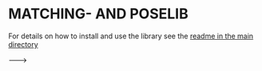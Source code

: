 # MATCHING- AND POSELIB

For details on how to install and use the library see the [readme in the main directory](../README.md)

<!---
- [Introduction](#introduction)
- [Supported Keypoint and Descriptor Types](#support-features)
- [Supported Matching Algorithms](#support-matching)
- [Supported Correspondence Filtering Techniques](#support-filtering)
- [Supported Pose Estimation Algorithms](#support-pose)
- [Installation](#installation)
    - [Dependencies](#dependencies)
        - [Docker](#docker)
        - [System-wide Installation on Linux Systems](#system-dependencies)
    - [Using Stand-Alone Executables without Docker](#executable)
    - [Library](#library)
- [Quick Start: Using Provided Test Data](#quick-start)
    - [Sparse Feature Matching](#quick-matching)
    - [Pose Estimation](#quick-pose)
- [Stand-Alone Executable for Feature Matching](#executable-matching)
- [Stand-Alone Executable for Pose Estimation](#executable-pose)
- [Stand-Alone Executable for Reading Test Data Generated by SemiRealSequence](#executable-test)
- [Interfacing the Library](#interface-lib)
    - [Calculation of Sparse Feature Matches](#interface-matching)
    - [Calculation of Relative Poses](#interface-pose)
    - [Continuous High Accuracy Stereo Pose Estimation](#interface-stereo)
    - [ROS](#interface-ros)
- [Testing Results on Supported Keypoint, Descriptor, and Matching Algorithm Types](#tests-features)
- [Testing Results on Supported Pose Estimation Algorithms](#tests-pose)
- [Publication](#publication)

## Introduction <a name="introduction"></a>

This library includes various algorithms for calculating, filtering, refining, and matching of sparse image features.
Moreover, multiple algorithms for estimating relative poses like different random sample consensus algorithms, 5pt solvers, cost functions, linear pose refinement algorithms, bundle adjustment (BA) options, and stereo rectification algorithms are provided.
For continuously estimating high accurate relative stereo poses, the library includes a framework that estimates stereo poses and continuously refines them using multiple stereo images (e.g. from a streaming stereo rig) while detecting pose changes to achieve pose accuracies comparable to offline calibration methods.

For easy interfacing, we provide 3 possibilities to interface the library:
* Stand-alone executables with a command-line interface to read image and calibration data from disk
* A library that can be integrated into your own application
* A ROS interface for reading continuous image data providing a launch file and the possibility to dynamically reconfigure parameters during runtime

We further provide testing results on various keypoint-descriptor combinations, matching algorithms, and pose estimation algorithms.

## Supported Keypoint and Descriptor Types <a name="support-features"></a>

Currently, all keypoint and descriptor types within [OpenCV](https://docs.opencv.org/4.2.0/d5/d51/group__features2d__main.html) (including [contrib](https://docs.opencv.org/4.2.0/d7/d7a/group__xfeatures2d__experiment.html)) in addition to [BOLD](https://github.com/vbalnt/bold) and [RIFF](http://press.liacs.nl/publications/RIFF%20-%20Retina-inspired%20Invariant%20Fast%20Feature%20Descriptor.pdf) are supported.

Keypoint types:
* FAST
* MSER
* ORB
* BRISK
* KAZE
* AKAZE
* STAR
* MSD
* SIFT
* SURF

Descriptor types:
* BRISK
* ORB
* KAZE
* AKAZE
* FREAK
* DAISY
* LATCH
* BGM
* BGM_HARD
* BGM_BILINEAR
* LBGM
* BINBOOST_64
* BINBOOST_128
* BINBOOST_256
* VGG_120
* VGG_80
* VGG_64
* VGG_48
* SIFT
* SURF
* RIFF
* BOLD

To enable SIFT and SURF, OpenCV must be built with enabled non-free code (contrib) and option `-DUSE_NON_FREE_CODE=ON` must be provided to CMake when building this library.

## Supported Matching Algorithms <a name="support-matching"></a>

* CASHASH:	    Cascade Hashing matcher from the [NMSLIB](https://github.com/nmslib/nmslib)
* GMBSOF:	    [Guided Matching based on Statistical Optical Flow](https://link.springer.com/chapter/10.1007/978-3-319-46478-7_7)
* HIRCLUIDX:    Hirarchical Clustering Index Matching from the [FLANN library](https://github.com/mariusmuja/flann)
* HIRKMEANS:    Hierarchical k-means tree matcher from the [FLANN library](https://github.com/mariusmuja/flann)
* LINEAR:	    Linear matching algorithm (Brute force) from the [FLANN library](https://github.com/mariusmuja/flann)
* LSHIDX:	    LSH Index Matching algorithm from the [FLANN library](https://github.com/mariusmuja/flann)
* RANDKDTREE:	Randomized KD-trees matcher from the [FLANN library](https://github.com/mariusmuja/flann)
* SWGRAPH:	    Small World Graph (SW-graph) from the [NMSLIB](https://github.com/nmslib/nmslib)
* HNSW:         Hiarchical Navigable Small World Graph from the [NMSLIB](https://github.com/nmslib/nmslib)
* VPTREE:       VP-tree or ball-tree from the [NMSLIB](https://github.com/nmslib/nmslib)
* MVPTREE:      Multi-Vantage Point Tree from the [NMSLIB](https://github.com/nmslib/nmslib)
* GHTREE:       GH-Tree from the [NMSLIB](https://github.com/nmslib/nmslib)
* LISTCLU:      List of clusters from the [NMSLIB](https://github.com/nmslib/nmslib)
* SATREE:       Spatial Approximation Tree from the [NMSLIB](https://github.com/nmslib/nmslib).
* BRUTEFORCENMS: Brute-force (sequential) searching from the [NMSLIB](https://github.com/nmslib/nmslib)
* ANNOY:        [Approximate Nearest Neighbors Matcher](https://github.com/spotify/annoy)
* LKOF:         Lucas Kanade Optical Flow
* LKOFT:        Lucas Kanade Optical Flow Tracker
* ALKOF:        Advanced Lucas Kanade Optical Flow
* ALKOFT:       Advanced Lucas Kanade Optical Flow Tracker

## Supported Correspondence Filtering Techniques <a name="support-filtering"></a>

After matching, we provide possibilities to filter found matches:
* Descriptor distance ratio filter (Lowe's ratio test)
* GMS: [Grid-based Motion Statistics for Fast, Ultra-robust Feature Correspondence](https://github.com/JiawangBian/GMS-Feature-Matcher)
* VFC: [Vector Field Consensus](https://github.com/jiayi-ma/VFC)
* SOF: [Statistical Optical Flow](https://link.springer.com/chapter/10.1007/978-3-319-46478-7_7)

## Supported Pose Estimation Algorithms <a name="support-pose"></a>

This library supports multiple algorithms and combinations thereof to estimate relative poses between cameras.
We included several ***random sample consensus algorithms***:
* RANSAC
* [USAC](https://ieeexplore.ieee.org/document/6365642) (adapted to estimate PROSAC beta and SPRT delta)
* [ARRSAC](https://github.com/rust-cv/arrsac)
* [MLESAC](http://www.robots.ox.ac.uk/~vgg/publications/papers/torr00.pdf)
* [NG-RANSAC](https://github.com/vislearn/ngransac) (not included in this repository but integrated in the [testing-version of this library](https://github.com/josefmaierfl/autocalib_test_package/tree/ngransac))

USAC additionally supports the ***detection and correction of degenerate cases*** (i.e. rotation only) using [QDEGSAC](https://people.inf.ethz.ch/pomarc/pubs/QDEGSAC.pdf) or a USAC-internal solution.

The following algorithms for ***pose estimation*** can be used within RANSAC variants:
* 5pt solvers (some of them from [OpenGV](http://laurentkneip.github.io/opengv/))
    * [Nister](http://www.ee.oulu.fi/research/imag/courses/Sturm/nister04.pdf)
    * [Stewenius](http://www.robots.ox.ac.uk/~vgg/publications/papers/stewenius05a.pdf)
    * [Kneip](http://laurentkneip.github.io/opengv/)
* [8pt algorithm](http://www.cs.cmu.edu/afs/andrew/scs/cs/15-463/f07/proj_final/www/amichals/fundamental.pdf)
* Homography alignment

For each of the afore mentioned algorithms different ***cost functions*** can be chosen:
* Squared norm
* Torr weights ([Torr dissertation](http://www.robots.ox.ac.uk/~phst/Papers/SPIE93/m.ps.gz), Eqn. 2.25)
* [Pseudo-Huber](https://en.wikipedia.org/wiki/Huber_loss)

Robustly estimated minimal sample models (i.e. Essential matrix or rotation matrix and translation vector) can be subsequently ***refined*** utilizing all inliers by a combination of above mentioned solvers and cost functions.

In addition, models can be refined by applying ***bundle adjustment (BA)*** on extrinsics only or on both, extrinsics and intrinsics.

We further implemented a ***linear rectification algorithm*** for general, unconstrained stereo rigs based on the publication ["A compact algorithm for rectification of stereo pairs"](https://link.springer.com/article/10.1007/s001380050120).

All above mentioned methods, algorithms, and cost functions can further be used within a ***continious high accurate relative stereo pose estimation framework*** which estimates a relative stereo pose and refines it utilizing additional stereo image pairs by concatenating the "best" correspondences over multiple stereo frames while detecting pose changes.

## Installation <a name="installation"></a>

The library was tested on Ubuntu and Windows but we provide a [Docker](https://docs.docker.com/get-docker/) file for operating system independent usage.
We provide multiple possibilities to use this software:
* Stand-alone executables to
    * Calculate image features and perform matching based on images stored on disk
    * Calculate relative poses (mono and stereo cameras) based on images and calibration (camera intrinsics) info (based on [KITTI format](https://s3.eu-central-1.amazonaws.com/avg-kitti/devkit_raw_data.zip)) stored on disk
    * Test algorithms based on GT data generated by [SemiRealSequence](https://github.com/josefmaierfl/SemiRealSequence)
* [Docker](https://docs.docker.com/get-docker/) image with afore mentioned stand-alone executables
* [ROS interface](https://github.com/josefmaierfl/matchinglib_poselib_ros)
* Library for integration into your own application

### Dependencies <a name="dependencies"></a>

#### Docker <a name="docker"></a>

If you only want to use the provided executables, [Docker](https://docs.docker.com/get-docker/) can be used.
After installing Docker, the corresponding Docker image can be built by executing `./build_docker_base.sh` in the main directory of this repository.
On Windows, the image can be built by executing `docker build -t poselib:1.0 .` in the main directory of this repository using Powershell.

#### System-wide Installation on Linux Systems <a name="system-dependencies"></a>

SemiRealSequence depends on the following libraries:
* [Eigen 3.3.7](http://eigen.tuxfamily.org/index.php?title=Main_Page)
* [Boost](https://www.boost.org/)
* [OpenCV 4.2.0](https://opencv.org/)
* [SBA](https://github.com/balintfodor/sba)
* [CLAPACK](https://github.com/NIRALUser/CLAPACK)

For installing above libraries, the following packages should be installed:
```bash
sudo apt-get update
sudo apt-get install libboost-all-dev
sudo apt-get install build-essential cmake pkg-config
sudo apt-get install wget \
    libtbb2 \
    libtbb-dev \
    libglew-dev \
    qt5-default \
    libxkbcommon-dev \
    libflann-dev \
    libpng-dev \
    libgtk-3-dev \
    libgtkglext1 \
    libgtkglext1-dev \
    libtiff-dev \
    libtiff5-dev \
    libtiffxx5 \
    libjpeg-dev \
    libjasper1 \
    libjasper-dev \
    libavcodec-dev \
    libavformat-dev \
    libswscale-dev \
    libv4l-dev \
    libxvidcore-dev \
    libx264-dev \
    libdc1394-22-dev \
    openexr \
    libatlas-base-dev \
    gfortran
sudo apt-get install libglu1-mesa-dev mesa-common-dev mesa-utils freeglut3-dev
sudo apt-get install libomp-dev
```
All mentioned libries (OpenCV, ...) can be installed by executing `./build_thirdparty.sh` within directory `ci` of this repository.
If some of the libraries are already installed on your system, missing libraries can be installed using the corresponding script file within directory [ci](./ci).
CLAPACK and SBA can be installed by executing commands below within directory [ci](./ci):
```bash
thirdparty_dir="$(pwd)/thirdparty"
cd ${thirdparty_dir}/clapack-3.2.1/build/generic
./build.sh
cd ${thirdparty_dir}/sba-1.6/build/generic
./build.sh
```

Libraries integrated into this library (no need for installation):
* [FLANN library](https://github.com/mariusmuja/flann)
* [NMSLIB](https://github.com/nmslib/nmslib)
* [ANNOY](https://github.com/spotify/annoy)
* [nanoflann](https://github.com/jlblancoc/nanoflann)
* [GMS](https://github.com/JiawangBian/GMS-Feature-Matcher)
* [VFC](https://github.com/jiayi-ma/VFC)
* [BOLD](https://github.com/vbalnt/bold)
* [RIFF](https://press.liacs.nl/researchdownloads/riff/Descriptor_Project(mm2014).zip)
* [ARRSAC](https://github.com/rust-cv/arrsac)
* [USAC](http://www.cs.unc.edu/~rraguram/usac/)
* [OpenGV](http://laurentkneip.github.io/opengv/)

### Using Stand-Alone Executables without Docker <a name="executable"></a>

After [installing dependencies](#system-dependencies), the library and executables can be built by executing `./build_install_matchinglib_poselib.sh exe` (no system-wide installation) or by (within main repository directory)
```bash
cd matchinglib_poselib
mkdir build
cd build
cmake .. -DCMAKE_BUILD_TYPE=Release -DOPTION_BUILD_TESTS=ON
make -j "$(nproc)"
```
Executables for matching features `matchinglib-test`, pose estimation `poselib-test`, and testing `noMatch_poselib-test` are located in the build folder.

### Library <a name="library"></a>

To use the library within your own application, install all necessary [dependencies](#system-dependencies) and subsequently build and install it by calling

`./build_install_matchinglib_poselib.sh install`

or by performing the following steps:

```bash
cd matchinglib_poselib
mkdir build
cd build
cmake .. -DCMAKE_BUILD_TYPE=Release -DOPTION_BUILD_TESTS=OFF -DBUILD_SHARED_LIBS=ON
make -j "$(nproc)"
sudo make install
```

To integrate it within CMake include the following into your `CMakeLists.txt`:

```
find_package(matchinglib_poselib REQUIRED)
find_package(Eigen REQUIRED)
find_package(OpenCV 4.2.0 REQUIRED)

target_link_libraries(your_project_name
  ${OpenCV_LIBS}
  sba
  ${CLAPACK_LIBRARIES}
  matchinglib_poselib::matchinglib
  matchinglib_poselib::poselib)

target_include_directories(your_project_name
  PRIVATE
  ${DEFAULT_INCLUDE_DIRECTORIES}
  ${OpenCV_INCLUDE_DIRS}
  ${Eigen_INCLUDE_DIR}
  ${CLAPACK_INCLUDE_DIRS}
  matchinglib_poselib::matchinglib
  matchinglib_poselib::poselib)
```

## Quick Start: Using Provided Test Data <a name="quick-start"></a>

This repository includes a small test data set (images and intrinsics calibration information) which is copied into the build directory during the CMake build process.
This can be disabled by providing options `-DCOPY_TEST_MATCH_IMGS=OFF` and/or `COPY_TEST_POSE_IMGS=OFF` to CMake.

### Sparse Feature Matching <a name="quick-matching"></a>

To start extracting features and calculating matches utilizing some default parameters call `./matchinglib-test` within your build directory or, if you are using Docker, run `./run_docker_base.sh match` within the main directory of this repository.
This will show a subset of found matches for every image pair.

To change parameters and/or the directory containing images execute `./matchinglib-test -h` or `./run_docker_base.sh match -h` to show options.

### Pose Estimation <a name="quick-pose"></a>

To start extracting features, calculating matches, and estimating poses utilizing some default parameters call `./poselib-test` within your build directory or, if you are using Docker, run `./run_docker_base.sh pose` within the main directory of this repository.
This will show a subset of found matches and rectified images for every input image pair.
The accuracy of estimated poses and rectification can be checked by moving your mouse cursor on the rectified images.

To change parameters and/or the directory containing images execute `./poselib-test -h` or `./run_docker_base.sh pose -h` to show options.

## Stand-Alone Executable for Feature Matching <a name="executable-matching"></a>

For testing executbale `matchinglib-test` with default parameters and the provided test images see [here](#quick-matching).

Feature matches can be calculated using all available algorithms (see [here](#support-features), [here](#support-matching), and [here](#support-filtering)).
Algorithm names can be specified as strings like listed [here](#support-features) and [here](#support-matching) with command line options `--f_detect`, `--d_extr`, and `--matcher`.

Feature matches can be calculated for multiple mono and stereo camera images located within a single folder by either providing only a pre- and/or post-fix using `--l_img_pref` for one image sequence or by providing 2 pre- and/or post-fixes using `--l_img_pref` and `--r_img_pref` for stereo image sequences, respectively.
By default, matches are not stored but displayed.
To store keypoints and matches provide option `--output_path`.
To disable displaying found matches provide option `--showNr -3`.

To start calculating features and matches call `./matchinglib-test [options]` or `./run_docker_base.sh match [options]`.

For additional options and details call `./matchinglib-test -h` or `./run_docker_base.sh match -h`.

## Stand-Alone Executable for Pose Estimation <a name="executable-pose"></a>

For testing executbale `poselib-test` with default parameters and the provided test data see [here](#quick-pose).

Executable `poselib-test` supports the calculation of feature matches with identical options as for executbale `matchinglib-test` (see [here](#executable-matching)) with subsequent relative pose estimation.
All available algorithms described/listed [here](#support-pose) can be used.
For details call `./poselib-test -h` or `./run_docker_base.sh pose -h`.

Realtive poses can be calculated for multiple mono and stereo camera images located within a single folder by either providing only a pre- and/or post-fix using `--l_img_pref` for one image sequence or by providing 2 pre- and/or post-fixes using `--l_img_pref` and `--r_img_pref` for stereo image sequences, respectively.
For mono camera configurations (frame-to-frame poses and rectified images are calculated), a step size providing option `--stepSize` can be specified.
In addition, intrinsics calibration data (or at least an estimate with enabled bundle adjustment) must be provided.
This executable only supports reading intrinsics data for at most 2 cameras (mono, stereo).
Intrinsics data must be provided with a text file within the provided image directory.
The data format corresponds to [raw KITTI calibration format](https://s3.eu-central-1.amazonaws.com/avg-kitti/devkit_raw_data.zip).
The text file must also include extrinsics data which can be set to zero translation and identity rotation matrix.
Extrinsics data is only used for comparison (which can be disabled) with estimated poses.

To store rectified images provide option `--output_path`.
To disable displaying found matches, informational output, and rectified images provide options `--v 0 --showNr -3`.

To enable the continious high accurate relative stereo pose estimation which calculates poses based on multiple stereo frames that have identical intrinsics and extrinsics for at least a few frames, provide option `--stereoRef`.

To start calculating features, matches and relative poses call `./poselib-test [options]` or `./run_docker_base.sh pose [options]`.

For additional options and details call `./poselib-test -h` or `./run_docker_base.sh pose -h`.

## Stand-Alone Executable for Reading Test Data Generated by SemiRealSequence <a name="executable-test"></a>

Executable `noMatch_poselib-test` can be used for evaluation of all pose estimation related (excluding algorithms for calculating image features and matches) algorithms within this library.
Parameters are basically equal to executable `poselib-test` without parameters for feature calculation and matching.

Input are 3D data and correspondences generated by [SemiRealSequence](https://github.com/josefmaierfl/SemiRealSequence) which allows testing with GT data and for different 3D and correspondence data properties.
This enables finding optimal algorithm and parameter combinations for specific or general scene, pose, and camera properties.

We performed testing on over a million test scenarios and algorithm configurations using [SemiRealSequence](https://github.com/josefmaierfl/SemiRealSequence) and this library.
The full test framework can be found [here](https://github.com/josefmaierfl/autocalib_test_package).
Additional tests using [NG-RANSAC](https://github.com/vislearn/ngransac) which was integrated into an adapted version of executable `poselib-test` were performed using a [slightly adapted test framework](https://github.com/josefmaierfl/autocalib_test_package/tree/ngransac) to support [PyTorch](https://pytorch.org/).
For testing results, see [here](#tests-pose).

Sequences generated by [SemiRealSequence](https://github.com/josefmaierfl/SemiRealSequence) can be loaded by providing the path to generated 3D data with option `--sequ_path` in addition to a number (e.g. 0, 1, 2, 3, ...) of sequentially generated correspondence data with different properties for the same 3D data.
If e.g. only one set of correspondence data was generated, option `--matchData_idx 0` must be provided.
Moreover, option `--ovf_ext` which specifies the data format and file extension (Possible options: yaml/xml/yaml.gz/xml.gz) of data to read must be provided.
Results of performed tests are stored to disk in CSV format within the directory provided by option `--output_path`.

Information on how to use [SemiRealSequence](https://github.com/josefmaierfl/SemiRealSequence) can be found in the corresponding [repository](https://github.com/josefmaierfl/SemiRealSequence).

## Interfacing the Library <a name="interface-lib"></a>

The library is split into 2 main parts: `matchinglib` and `poselib`.
To use them, install all [required dependencies](#system-dependencies) and [the library itself](#library) and [adopt your CMake](#library).

### Calculation of Sparse Feature Matches <a name="interface-matching"></a>

After loading 2 grayscale images `img1` and `img2` in OpenCV format (`cv::Mat`), matches can be calculated by calling function
```
int matchinglib::getCorrespondences(cv::Mat& img1,
    cv::Mat& img2,
    std::vector<cv::DMatch> & finalMatches,
    std::vector<cv::KeyPoint> & kp1,
    std::vector<cv::KeyPoint> & kp2,
    std::string featuretype = "FAST",
    std::string extractortype = "FREAK",
    std::string matchertype = "GMBSOF",
    bool dynamicKeypDet = true,
    int limitNrfeatures = 8000,
    bool VFCrefine = false,
    bool GMSrefine = false,
    bool ratioTest = true,
    bool SOFrefine = false,
    int subPixRefine = 0,
    int verbose = 0,
    std::string idxPars_NMSLIB = "",
    std::string queryPars_NMSLIB = "");
```
located in [./matchinglib_poselib/source/matchinglib/include/matchinglib/matchinglib_correspondences.h](./matchinglib_poselib/source/matchinglib/include/matchinglib/matchinglib_correspondences.h).
Include it with `#include "matchinglib/matchinglib.h"`.

Input variable descriptions:
* `cv::Mat img1`: First loaded grayscale image
* `cv::Mat img2`: Second loaded grayscale image
* `std::string featuretype`: Keypoint type as listed [here](#support-features)
* `std::string extractortype`: Descriptor type as listed [here](#support-features)
* `std::string matchertype`: Matching algorithm to use as listed [here](#support-matching)
* `bool dynamicKeypDet`: If true, found keypoints are filtered by local keypoint responses (i.e. [cornerness and blob strength](https://docs.opencv.org/4.2.0/d2/d29/classcv_1_1KeyPoint.html#a1f163ac418c281042e28895b20514360)) using an image grid to limit the number of keypoints to `limitNrfeatures`.
* `int limitNrfeatures`: Limit on the number keypoints for each image
* `bool VFCrefine`: Use the [VFC](https://github.com/jiayi-ma/VFC) algorithm to filter keypoints
* `bool GMSrefine`: Use the [GMS](https://github.com/JiawangBian/GMS-Feature-Matcher) algorithm to filter keypoints
* `bool ratioTest`: Use Lowe's ratio test
* `bool SOFrefine`: Use the [SOF](https://link.springer.com/chapter/10.1007/978-3-319-46478-7_7) algorithm to filter keypoints
* `int subPixRefine`: Use local patch matching to refine found keypoint locations
* `int verbose`: Verbosity level
* `std::string idxPars_NMSLIB`: Optional parameters for matching algorithms of the integrated [NMSLIB](https://github.com/nmslib/nmslib). See their documentation for details.
* `std::string queryPars_NMSLIB`: Optional parameters for matching algorithms of the integrated [NMSLIB](https://github.com/nmslib/nmslib). See their documentation for details.

Output variable descriptions:
* `std::vector<cv::DMatch> finalMatches`: Found matches in [OpenCV format](https://docs.opencv.org/4.2.0/d4/de0/classcv_1_1DMatch.html)
* `std::vector<cv::KeyPoint> kp1`: Found (and optionally filtered) keypoints in first image in [OpenCV format](https://docs.opencv.org/4.2.0/d2/d29/classcv_1_1KeyPoint.html)
* `std::vector<cv::KeyPoint> kp2`: Found (and optionally filtered) keypoints in second image in [OpenCV format](https://docs.opencv.org/4.2.0/d2/d29/classcv_1_1KeyPoint.html)

An example can be found in [./matchinglib_poselib/source/tests/matchinglib-test/main.cpp](./matchinglib_poselib/source/tests/matchinglib-test/main.cpp).

### Calculation of Relative Poses <a name="interface-pose"></a>

#### Preliminaries <a name="interface-pose-preliminaries"></a>

Using matches (e.g. calculated using function `matchinglib::getCorrespondences`), the follwing steps should be performed:
```
//Extract coordinates from keypoints
std::vector<cv::Point2f> points1, points2;
for (auto &j : finalMatches)
{
    points1.push_back(kp1[j.queryIdx].pt);
    points2.push_back(kp2[j.trainIdx].pt);
}

//Transfer into camera coordinates
poselib::ImgToCamCoordTrans(points1, K0);
poselib::ImgToCamCoordTrans(points2, K1);

//Undistort
poselib::Remove_LensDist(points1, points2, dist0_8, dist1_8);
```

Function `poselib::ImgToCamCoordTrans(std::vector<cv::Point2f>& points, cv::Mat K)` transfers matching keypoint locations `points1` and `points2` from the image into the camera coordinate system using camera matrices of first and second cameras, `cv::Mat K0` and `cv::Mat K1`, respectively.
Function `poselib::ImgToCamCoordTrans` can be found in [./matchinglib_poselib/source/poselib/include/poselib/pose_helper.h](./matchinglib_poselib/source/poselib/include/poselib/pose_helper.h) and can be included with `#include "poselib/pose_helper.h"`.
Function `poselib::Remove_LensDist(std::vector<cv::Point2f>& points1, std::vector<cv::Point2f>& points2, const cv::Mat& dist1, const cv::Mat& dist2)` can be used to remove radial distortion and is located in `pose_helper.h`.
Radial distortion parameters `dist1` and `dist2` correspond to [OpenCV format](https://docs.opencv.org/3.4.9/d9/d0c/group__calib3d.html#ga1019495a2c8d1743ed5cc23fa0daff8c) with 5 or 8 distortion parameters.

Based on distortion-free correspondences in camera coordinates, an Essential matrix can be estimated by one of [above listed robust methods](#support-pose).

#### USAC <a name="interface-pose-usac"></a>

In case you want to use [USAC](http://www.cs.unc.edu/~rraguram/usac/) call function
```
int estimateEssentialOrPoseUSAC(const cv::Mat & p1,
    const cv::Mat & p2,
    cv::OutputArray E,
    double th,
    ConfigUSAC & cfg,
    bool & isDegenerate,
    cv::OutputArray inliers = cv::noArray(),
    cv::OutputArray R_degenerate = cv::noArray(),
    cv::OutputArray inliers_degenerate_R = cv::noArray(),
    cv::OutputArray R = cv::noArray(),
    cv::OutputArray t = cv::noArray(),
    bool verbose = false)
```
located within [./matchinglib_poselib/source/poselib/include/poselib/pose_estim.h](./matchinglib_poselib/source/poselib/include/poselib/pose_estim.h).
It can be included with `#include "poselib/pose_estim.h"`.

Input variable descriptions:
* `cv::Mat p1`: (rows x cols) = ( n x 2 ) sized array (type `CV_64FC1`) of distortion-free keypoint locations in camera coordinates corresponding to `cv::Mat p2`
* `cv::Mat p2`: (rows x cols) = ( n x 2 ) sized array (type `CV_64FC1`) of distortion-free keypoint locations in camera coordinates corresponding to `cv::Mat p1`
* `double th`: Threshold in camera coordinates. It can be converted from image coordinates using <img src="https://render.githubusercontent.com/render/math?math=t\!h_{cam} = t\!h_{pix}\frac{4}{\sqrt{2}\left(f_{1,x} %2B f_{1,y} %2B f_{2,x} %2B f_{2,y}\right)}"> with focal lengths *f* of first and second camera in x- and y- direction
* `ConfigUSAC cfg`: USAC configuration parameters. See [./matchinglib_poselib/source/poselib/include/poselib/pose_estim.h](./matchinglib_poselib/source/poselib/include/poselib/pose_estim.h)
* `bool verbose`: Verbosity

Output variable descriptions:
* `cv::OutputArray E`: Essential matrix in `cv::Mat` format and type `CV_64FC1`
* `bool isDegenerate`: Returns true if solution is degenerate (i.e. rotation only)
* `cv::OutputArray inliers`: Inlier mask of size (rows x cols) = (1 x n) in `cv::Mat` format and type `CV_8UC1`
* `cv::OutputArray R_degenerate`: Rotation matrix if `isDegenerate=true`
* `cv::OutputArray inliers_degenerate_R`: Inlier mask (`cv::Mat` format and type `CV_8UC1`) for degenerate solution if `isDegenerate=true`
* `cv::OutputArray R`: Rotation matrix in case Kneip's Eigen solver was used in `cv::Mat` format and type `CV_64FC1`
* `cv::OutputArray t`: Translation vector of size (rows x cols) = (3 x 1) in `cv::Mat` format and type `CV_64FC1`

#### RANSAC, ARRSAC, and MLESAC <a name="interface-pose-robust"></a>

In case you want to use vanilla RANSAC, ARRSAC, or MLESAC call function
```
bool poselib::estimateEssentialMat(cv::OutputArray E,
    cv::InputArray p1,
    cv::InputArray p2,
    const std::string &method,
    double threshold,
    bool refine,
    cv::OutputArray mask = cv::noArray());
```
located within [./matchinglib_poselib/source/poselib/include/poselib/pose_estim.h](./matchinglib_poselib/source/poselib/include/poselib/pose_estim.h).
It can be included with `#include "poselib/pose_estim.h"`.

Input variable descriptions:
* `cv::InputArray p1`: (rows x cols) = ( n x 2 ) sized array (type `CV_64FC1`) of distortion-free keypoint locations in camera coordinates corresponding to `cv::InputArray p2`
* `cv::InputArray p2`: (rows x cols) = ( n x 2 ) sized array (type `CV_64FC1`) of distortion-free keypoint locations in camera coordinates corresponding to `cv::InputArray p1`
* `std::string method`: Robust method to use: `RANSAC`, `ARRSAC`, or `MLESAC`
* `double threshold`: Threshold in camera coordinates. It can be converted from image coordinates using <img src="https://render.githubusercontent.com/render/math?math=t\!h_{cam} = t\!h_{pix}\frac{4}{\sqrt{2}\left(f_{1,x} %2B f_{1,y} %2B f_{2,x} %2B f_{2,y}\right)}"> with focal lengths *f* of first and second camera in x- and y- direction
* `bool refine`: If true, the found solution is refined using the 8pt algorithm and Pseudo-Huber weights (only for RANSAC and ARRSAC). The used refinement performs additional checks and optimizations. Better performance can be achieved in most cases if the [refinement described below](#interface-pose-linear-refinement) is used instead.

Output variable descriptions:
* `cv::OutputArray E`: Essential matrix in `cv::Mat` format and type `CV_64FC1`
* `cv::OutputArray mask`: Inlier mask of size (rows x cols) = (1 x n) in `cv::Mat` format and type `CV_8UC1`

#### Linear Refinement <a name="interface-pose-linear-refinement"></a>

Robustly estimated essential matrices can be linearly refined using

```
bool poselib::refineEssentialLinear(cv::InputArray p1,
    cv::InputArray p2,
    cv::InputOutputArray E,
    cv::InputOutputArray mask,
    int refineMethod,//a combination of poselib::RefinePostAlg
    size_t & nr_inliers,
    cv::InputOutputArray R = cv::noArray(),
    cv::OutputArray t = cv::noArray(),
    double th = 0.008,
    size_t num_iterative_steps = 4,
    double threshold_multiplier = 2.0,
    double pseudoHuberThreshold_multiplier = 0.1,
    double maxRelativeInlierCntLoss = 0.15);
```
located within [./matchinglib_poselib/source/poselib/include/poselib/pose_linear_refinement.h](./matchinglib_poselib/source/poselib/include/poselib/pose_linear_refinement.h).
It can be included with `#include "poselib/pose_linear_refinement.h"`.

Input variable descriptions:
* `cv::InputArray p1`: (rows x cols) = ( n x 2 ) sized array (type `CV_64FC1`) of distortion-free keypoint locations in camera coordinates corresponding to `cv::InputArray p2`
* `cv::InputArray p2`: (rows x cols) = ( n x 2 ) sized array (type `CV_64FC1`) of distortion-free keypoint locations in camera coordinates corresponding to `cv::InputArray p1`
* `int refineMethod`: Refinement method: A combination of `enum poselib::RefinePostAlg` located in [./matchinglib_poselib/source/poselib/include/poselib/pose_estim.h](./matchinglib_poselib/source/poselib/include/poselib/pose_estim.h).
Refinement algorithms `PR_8PT`, `PR_NISTER`, `PR_STEWENIUS` or `PR_KNEIP` can be combined with one of cost functions `PR_TORR_WEIGHTS`, `PR_PSEUDOHUBER_WEIGHTS`, or `PR_NO_WEIGHTS` (least squares solution) using the `|` (or) operator.
* `double th`:  Threshold in camera coordinates. It can be converted from image coordinates using <img src="https://render.githubusercontent.com/render/math?math=t\!h_{cam} = t\!h_{pix}\frac{4}{\sqrt{2}\left(f_{1,x} %2B f_{1,y} %2B f_{2,x} %2B f_{2,y}\right)}"> with focal lengths *f* of first and second camera in x- and y- direction
* `size_t num_iterative_steps`: Number of refinement steps *s* performed while iteratively changing the threshold to achieve the highest possible inlier count and accuracy
* `double threshold_multiplier`: Threshold multiplier *m* is used to calculate the utilized threshold <img src="https://render.githubusercontent.com/render/math?math=t\!h_{use} = m d - (i %2B 1) t\!h_{step}"> with threshold step size <img src="https://render.githubusercontent.com/render/math?math=t\!h_{step} = \frac{m d - d}{s}">, internal threshold <img src="https://render.githubusercontent.com/render/math?math=d = t\!h_{cam}^{2}">, number of refinement steps *s*, and iteration number *i*. The calculated threshold is used to determine the inliers after the new model was calculated.
* `double pseudoHuberThreshold_multiplier`: Multiplication factor for the threshold `double th` in case the Pseudo-Huber cost function is used as the Pseudo-Huber threshold should typically be smaller than the normal threshold
* `double maxRelativeInlierCntLoss`: Maximum allowed relative inlier loss during iterative refinement

Input/Output variable descriptions:
* `cv::InputOutputArray E`: Input: Essential matrix (`cv::Mat` of type `CV_64FC1`) from robust estimation; Output: Refined Essential matrix
* `cv::InputOutputArray mask`: Inlier mask of size (rows x cols) = (1 x n) in `cv::Mat` format and type `CV_8UC1`
* `cv::InputOutputArray R`: Rotation matrix in case Kneip's Eigen solver is used

Output variable descriptions:
* `cv::OutputArray t`: Translation vector (`cv::Mat` of type `CV_64FC1`) in case Kneip's Eigen solver is used

#### Calculation of R & t <a name="interface-pose-rt"></a>

For calculating the pose (i.e. rotation matrix R and translation vector t) and triangulated 3D points use function
```
int poselib::getPoseTriangPts(cv::InputArray E,
    cv::InputArray p1,
    cv::InputArray p2,
    cv::OutputArray R,
    cv::OutputArray t,
    cv::OutputArray Q,
    cv::InputOutputArray mask = cv::noArray(),
    const double dist = 50.0,
    bool translatE = false);
```
located within [./matchinglib_poselib/source/poselib/include/poselib/pose_estim.h](./matchinglib_poselib/source/poselib/include/poselib/pose_estim.h).
It can be included with `#include "poselib/pose_estim.h"`.

Input variable descriptions:
* `cv::InputArray E`: Essential matrix (`cv::Mat` of type `CV_64FC1`)
* `cv::InputArray p1`: (rows x cols) = ( n x 2 ) sized array (type `CV_64FC1`) of distortion-free keypoint locations in camera coordinates corresponding to `cv::InputArray p2`
* `cv::InputArray p2`: (rows x cols) = ( n x 2 ) sized array (type `CV_64FC1`) of distortion-free keypoint locations in camera coordinates corresponding to `cv::InputArray p1`
* `double dist`: Threshold on 3D coordinate depth values (z) based on a normalized translation vector (i.e. base length between cameras is 1)
* `bool translatE`: Set to true, if the provided Essential matrix corresponds to a translational essential matrix (R corresponds to identity)

Input/Output variable descriptions:
* `cv::InputOutputArray mask`: Inlier mask of size (rows x cols) = (1 x n) in `cv::Mat` format and type `CV_8UC1`

Output variable descriptions:
* `cv::OutputArray R`: Rotation matrix (`cv::Mat` of type `CV_64FC1`)
* `cv::OutputArray t`: Translation vector (`cv::Mat` of type `CV_64FC1`)
* `cv::OutputArray Q`: Triangulated 3D coordinates of size (rows x cols) = ( n x 3 ) and type `CV_64FC1` (`cv::Mat`)

For only triangulating 3D points with known R & t use
```
int poselib::triangPts3D(cv::InputArray R,
    cv::InputArray t,
    cv::InputArray _points1,
    cv::InputArray _points2,
    cv::OutputArray Q3D,
    cv::InputOutputArray mask = cv::noArray(),
    const double dist = 50.0);
```
located within [./matchinglib_poselib/source/poselib/include/poselib/pose_estim.h](./matchinglib_poselib/source/poselib/include/poselib/pose_estim.h).
It can be included with `#include "poselib/pose_estim.h"`.

Input variable descriptions:
* `cv::InputArray R`: Rotation matrix (`cv::Mat` of type `CV_64FC1`)
* `cv::InputArray t`: Translation vector (`cv::Mat` of type `CV_64FC1`)
* `cv::InputArray _points1`: (rows x cols) = ( n x 2 ) sized array (type `CV_64FC1`) of distortion-free keypoint locations in camera coordinates corresponding to `cv::InputArray _points2`
* `cv::InputArray _points2`: (rows x cols) = ( n x 2 ) sized array (type `CV_64FC1`) of distortion-free keypoint locations in camera coordinates corresponding to `cv::InputArray _points1`
* `double dist`: Threshold on 3D coordinate depth values (z) based on a normalized translation vector (i.e. base length between cameras is 1)

Input/Output variable descriptions:
* `cv::InputOutputArray mask`: Inlier mask of size (rows x cols) = (1 x n) in `cv::Mat` format and type `CV_8UC1`

Output variable descriptions:
* `cv::OutputArray Q3D`: Triangulated 3D coordinates of size (rows x cols) = ( n x 3 ) and type `CV_64FC1` (`cv::Mat`)

#### Bundle Adjustment <a name="interface-pose-ba"></a>

Bundle adjustment on extrinsics (R & t) only or on intrinsics (camera matrices) and extrinsics can be performed using
```
bool poselib::refineStereoBA(cv::InputArray p1,
    cv::InputArray p2,
    cv::InputOutputArray R,
    cv::InputOutputArray t,
    cv::InputOutputArray Q,
    cv::InputOutputArray K1,
    cv::InputOutputArray K2,
    bool pointsInImgCoords = false,
    cv::InputArray mask = cv::noArray(),
    const double angleThresh = 1.25,
    const double t_norm_tresh = 0.05);
```
located within [./matchinglib_poselib/source/poselib/include/poselib/pose_estim.h](./matchinglib_poselib/source/poselib/include/poselib/pose_estim.h).
It can be included with `#include "poselib/pose_estim.h"`.

Bundle adjustment on extrinsics only can be performed by providing `p1` and `p2` in camera coordinates and setting `pointsInImgCoords = false`.
Bundle adjustment on intrinsics and extrinsics can be performed by providing `p1` and `p2` in image coordinates and setting `pointsInImgCoords = true`.
For transforming correspondences from camera into image coordinates function `void CamToImgCoordTrans(cv::Mat& points, cv::Mat K)` located in [./matchinglib_poselib/source/poselib/include/poselib/pose_estim.h](./matchinglib_poselib/source/poselib/include/poselib/pose_estim.h) can be used.

Input variable descriptions:
* `cv::InputArray p1`: (rows x cols) = ( n x 2 ) sized array (type `CV_64FC1`) of distortion-free keypoint locations in camera or image coordinates corresponding to `cv::InputArray p2`
* `cv::InputArray p1`: (rows x cols) = ( n x 2 ) sized array (type `CV_64FC1`) of distortion-free keypoint locations in camera or image coordinates corresponding to `cv::InputArray p1`
* `bool pointsInImgCoords`: Specifies if correspondences `p1` and `p2` are provided in image or camera coordinates
* `cv::InputArray mask`: Inlier mask of size (rows x cols) = (1 x n) in `cv::Mat` format and type `CV_8UC1`
* `double angleThresh`: Threshold angle in degrees. If the difference of input and output rotation is larger this value, it is assumed that bundle adjustment resulted in a wrong local minimum and the initial pose parameters are returned
* `double t_norm_tresh`: Threshold on the translation vector norm: If the difference of input and output translation vector is larger this value, it is assumed that bundle adjustment resulted in a wrong local minimum and the initial pose parameters are returned

Input/Output variable descriptions:
* `cv::InputOutputArray R`: Rotation matrix (`cv::Mat` of type `CV_64FC1`)
* `cv::InputOutputArray t`: Translation vector (`cv::Mat` of type `CV_64FC1`)
* `cv::InputOutputArray Q`: 3D coordinates of size (rows x cols) = ( n x 3 ) and type `CV_64FC1` (`cv::Mat`)
* `cv::InputOutputArray K1`: Camera matrix of first camera (`cv::Mat` of type `CV_64FC1`)
* `cv::InputOutputArray K2`: Camera matrix of second camera (`cv::Mat` of type `CV_64FC1`)

#### Rectification <a name="interface-pose-rectification"></a>

To calculate rectification matrices use
```
int poselib::getRectificationParameters(cv::InputArray R,
    cv::InputArray t,
    cv::InputArray K1,
    cv::InputArray K2,
    cv::InputArray distcoeffs1,
    cv::InputArray distcoeffs2,
    const cv::Size& imageSize,
    cv::OutputArray Rect1,
    cv::OutputArray Rect2,
    cv::OutputArray K1new,
    cv::OutputArray K2new,
    double alpha = -1,
    bool globRectFunct = true,
    const cv::Size& newImgSize = cv::Size(),
    cv::Rect *roi1 = nullptr,
    cv::Rect *roi2 = nullptr,
    cv::OutputArray P1new = cv::noArray(),
    cv::OutputArray P2new = cv::noArray());
```
located within [./matchinglib_poselib/source/poselib/include/poselib/pose_helper.h](./matchinglib_poselib/source/poselib/include/poselib/pose_helper.h).
It can be included with `#include "poselib/pose_helper.h"`.

Input variable descriptions:
* `cv::InputArray R`: Rotation matrix (`cv::Mat` of type `CV_64FC1`)
* `cv::InputArray t`: Translation vector (`cv::Mat` of type `CV_64FC1`)
* `cv::InputArray K1`: Camera matrix of first camera (`cv::Mat` of type `CV_64FC1`)
* `cv::InputArray K2`: Camera matrix of second camera (`cv::Mat` of type `CV_64FC1`)
* `cv::InputArray distcoeffs1`: Radial distortion parameters of first camera correspond to [OpenCV format](https://docs.opencv.org/3.4.9/d9/d0c/group__calib3d.html#ga1019495a2c8d1743ed5cc23fa0daff8c) with 5 or 8 distortion parameters.
* `cv::InputArray distcoeffs2`: Radial distortion parameters of second camera correspond to [OpenCV format](https://docs.opencv.org/3.4.9/d9/d0c/group__calib3d.html#ga1019495a2c8d1743ed5cc23fa0daff8c) with 5 or 8 distortion parameters.
* `cv::Size imageSize`: Size of input images
* `double alpha`: Free scaling parameter. If it is -1 or absent, the function performs the default
scaling. Otherwise, the parameter should be between 0 and 1. `alpha=0` means that the rectified
images are zoomed and shifted so that only valid pixels are visible (no black areas after
rectification). `alpha=1` means that the rectified image is decimated and shifted so that all
the pixels from the original images from the cameras are retained in the rectified images
(no source image pixels are lost). Obviously, any intermediate value yields an intermediate
result between those two extreme cases.
* `bool globRectFunct`: Used method for rectification. If true, the method from A. Fusiello, E. Trucco
and A. Verri: "A compact algorithm for rectification of stereo pairs", 2000. This methode can
be used for the rectification of cameras with a general form of the extrinsic parameters.
If false, a slightly changed version (to be more robust) of the OpenCV stereoRectify-function
is used. This method can be used for stereo cameras with only a small difference in the
vertical position and small rotations only (the cameras should be nearly parallel).
* `cv::Size newImgSize`: Optional new image resolution after rectification. The same size should be passed to
initUndistortRectifyMap() (see the stereo_calib.cpp sample in OpenCV samples directory).
When (0,0) is passed (default), it is set to the original imageSize . Setting it to larger
value can help you preserve details in the original image, especially when there is a big radial distortion.

Output variable descriptions:
* `cv::OutputArray Rect1`: Rectification matrix for the first camera (`cv::Mat` of type `CV_64FC1`)
* `cv::OutputArray Rect2`: Rectification matrix for the second camera (`cv::Mat` of type `CV_64FC1`)
* `cv::OutputArray K1new`: New camera matrix for the first camera (`cv::Mat` of type `CV_64FC1`)
* `cv::OutputArray K2new`: New camera matrix for the second camera (`cv::Mat` of type `CV_64FC1`)
* `cv::Rect *roi1`: Optional output rectangles inside the first rectified image where all the pixels are valid.
If `alpha=0`, the ROIs cover the whole images. Otherwise, they are likely to be smaller.
* `cv::Rect *roi2`: Optional output rectangles inside the second rectified image where all the pixels are valid.
If `alpha=0`, the ROIs cover the whole images. Otherwise, they are likely to be smaller.
* `cv::OutputArray P1new`: Optional new projection matrix (`cv::Mat` of type `CV_64FC1`) for the first camera (only available if `globRectFunct=true`)
* `cv::OutputArray P2new`: Optional new projection matrix (`cv::Mat` of type `CV_64FC1`) for the second camera (only available if `globRectFunct=true`)

After calculating rectification parameters, OpenCV's [initUndistortRectifyMap](https://docs.opencv.org/4.2.0/d9/d0c/group__calib3d.html#ga7dfb72c9cf9780a347fbe3d1c47e5d5a) function for calculating rectification maps and [remap()](https://docs.opencv.org/3.4.9/da/d54/group__imgproc__transform.html#gab75ef31ce5cdfb5c44b6da5f3b908ea4) for remapping source images can be used.

#### Additional information <a name="interface-pose-example"></a>

Additional helpful functions can be found in header files:
* [./matchinglib_poselib/source/poselib/include/poselib/pose_helper.h](./matchinglib_poselib/source/poselib/include/poselib/pose_helper.h)
* [./matchinglib_poselib/source/poselib/include/poselib/pose_estim.h](./matchinglib_poselib/source/poselib/include/poselib/pose_estim.h)

An example can be found in [./matchinglib_poselib/source/tests/poselib-test/main.cpp](./matchinglib_poselib/source/tests/poselib-test/main.cpp).

### Continuous High Accuracy Stereo Pose Estimation <a name="interface-stereo"></a>

Using this functionality allows to estimate and continuously refine relative camera poses while detecting pose changes to achieve accuracies compareable to offline camera calibration.
All necessary functions and classes can be found in header file [./matchinglib_poselib/source/poselib/include/poselib/stereo_pose_refinement.h](./matchinglib_poselib/source/poselib/include/poselib/stereo_pose_refinement.h).
It can be included with `#include "poselib/stereo_pose_refinement.h"`.

First create an object of class `StereoRefine` and provide `struct poselib::ConfigPoseEstimation`.
A description of each parameter can be found in [./matchinglib_poselib/source/poselib/include/poselib/stereo_pose_refinement.h](./matchinglib_poselib/source/poselib/include/poselib/stereo_pose_refinement.h).

For each available stereo image pair call member function
```
int poselib::StereoRefine::addNewCorrespondences(std::vector<cv::DMatch> matches,
    std::vector<cv::KeyPoint> kp1,
    std::vector<cv::KeyPoint> kp2,
    const poselib::ConfigUSAC &cfg)
```

Input variable descriptions:
* `std::vector<cv::DMatch> matches`: Matches in [OpenCV format](https://docs.opencv.org/4.2.0/d4/de0/classcv_1_1DMatch.html)
* `std::vector<cv::KeyPoint> kp1`: Keypoints in first image in [OpenCV format](https://docs.opencv.org/4.2.0/d2/d29/classcv_1_1KeyPoint.html)
* `std::vector<cv::KeyPoint> kp2`: Keypoints in second image in [OpenCV format](https://docs.opencv.org/4.2.0/d2/d29/classcv_1_1KeyPoint.html)
* `poselib::ConfigUSAC cfg`: Configuration parameters for USAC. See [./matchinglib_poselib/source/poselib/include/poselib/pose_estim.h](./matchinglib_poselib/source/poselib/include/poselib/pose_estim.h).

Estimated or refined poses can be accessed with member variables
* `poselib::StereoRefine::R_new`
* `poselib::StereoRefine::t_new`

The software estimates after a few successful pose estimations/refinements a most likely pose based on the history of pose calculations in a Monte-Carlo similar fashion.
This pose can be accessed with member variables:
* `poselib::StereoRefine::R_mostLikely`
* `poselib::StereoRefine::t_mostLikely`

If this "most likely" pose is found to be stable, the flag `poselib::StereoRefine::mostLikelyPose_stable` is set to true.

Stability on refined poses `poselib::StereoRefine::R_new` and `poselib::StereoRefine::t_new` is signaled by flag `poselib::StereoRefine::poseIsStable`.

An example can be found in [./matchinglib_poselib/source/tests/poselib-test/main.cpp](./matchinglib_poselib/source/tests/poselib-test/main.cpp).

### ROS <a name="interface-ros"></a>

We provide a ROS interface for this library including all functionalities described above ([matching](#executable-matching), [pose estimation](#executable-pose), and [continuous high accuracy stereo pose estimation](#interface-stereo)).
The interface continuously reads image data and calculates matches and poses.
Parameters can be set by providing a launch file and/or dynamically reconfiguring parameters during runtime.

The ROS interface and instructions on how to set-up and use it can be found [here](https://github.com/josefmaierfl/matchinglib_poselib_ros).

## Testing Results on Supported Keypoint, Descriptor, and Matching Algorithm Types <a name="tests-features"></a>

Performance evaluations on keypoint-descriptor combinations can be found in
* [J. Maier et.al., Ground Truth Accuracy and Performance of the Matching Pipeline, CVPRW, 2017](https://openaccess.thecvf.com/content_cvpr_2017_workshops/w10/html/Maier_Ground_Truth_Accuracy_CVPR_2017_paper.html)
* [Descriptor performance on AKAZE detector](./PDF_evaluations_on_keypoints_descriptors_matching/Descriptor_performance_figures_using_AKAZE_detector.pdf)
* [Descriptor performance on BRISK detector](./PDF_evaluations_on_keypoints_descriptors_matching/Descriptor_performance_figures_using_BRISK_detector.pdf)
* [Descriptor performance on FAST detector](./PDF_evaluations_on_keypoints_descriptors_matching/Descriptor_performance_figures_using_FAST_detector.pdf)
* [Descriptor performance on KAZE detector](./PDF_evaluations_on_keypoints_descriptors_matching/Descriptor_performance_figures_using_KAZE_detector.pdf)
* [Descriptor performance on MSD detector](./PDF_evaluations_on_keypoints_descriptors_matching/Descriptor_performance_figures_using_MSD_detector.pdf)
* [Descriptor performance on ORB detector](./PDF_evaluations_on_keypoints_descriptors_matching/Descriptor_performance_figures_using_ORB_detector.pdf)
* [Descriptor performance on SIFT detector](./PDF_evaluations_on_keypoints_descriptors_matching/Descriptor_performance_figures_using_SIFT_detector.pdf)
* [Performance metrics of keypoint-descriptor combinations](./PDF_evaluations_on_keypoints_descriptors_matching/Performance_metrics_Keypoint-Descriptor-Combinations.pdf)
* [Evaluations on runtime of descriptors](./PDF_evaluations_on_keypoints_descriptors_matching/Runtime_Descriptors.pdf)

Performance evaluations on matching algorithms can be found in
* [J. Maier et.al., Guided Matching Based on Statistical Optical Flow for Fast and Robust Correspondence Analysis, ECCV, 2016](https://link.springer.com/chapter/10.1007/978-3-319-46478-7_7)
* [Supplementary material](https://link.springer.com/chapter/10.1007/978-3-319-46478-7_7#SupplementaryMaterial)
* [Matching algorithm performance figures](./PDF_evaluations_on_keypoints_descriptors_matching/Matching_algorithms_performance_figures.pdf)
* [Evaluations on runtime of matching algorithms](./PDF_evaluations_on_keypoints_descriptors_matching/Runtime_Matching_algorithms.pdf)

## Testing Results on Supported Pose Estimation Algorithms <a name="tests-pose"></a>

Coming soon

## Publication <a name="publication"></a>

Please cite the following papers if you use SemiRealSequence or parts of this code in your own work.

```
@inproceedings{maier2016guided,
  title={Guided Matching Based on Statistical Optical Flow for Fast and Robust Correspondence Analysis},
  author={Maier, Josef and Humenberger, Martin and Murschitz, Markus and Zendel, Oliver and Vincze, Markus},
  booktitle={European Conference on Computer Vision},
  pages={101--117},
  year={2016},
  organization={Springer}
}
```

```
@inproceedings{maier2017ground,
  title={Ground truth accuracy and performance of the matching pipeline},
  author={Maier, Josef and Humenberger, Martin and Zendel, Oliver and Vincze, Markus},
  booktitle={Proceedings of the IEEE Conference on Computer Vision and Pattern Recognition Workshops},
  pages={29--39},
  year={2017}
}
```

<!--
```
@inproceedings{maier2020semireal,
  title={Unlimited Semi-Real-World Ground Truth Generation for Feature-Based Applications},
  author={Maier, Josef},
  booktitle={ACCV},
  year={2020}
}
```
-->
--->
